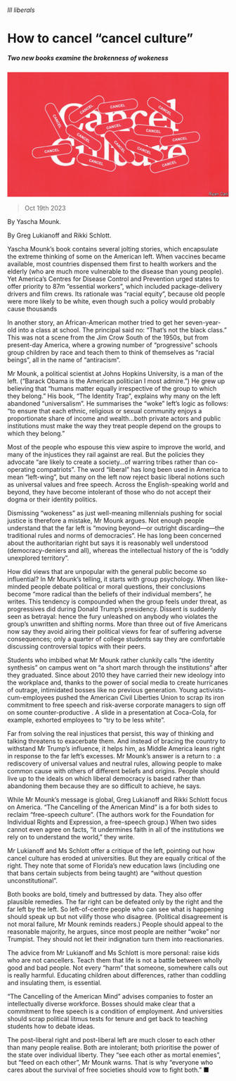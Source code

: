 ###### Ill liberals

# How to cancel “cancel culture” 

##### Two new books examine the brokenness of wokeness 

![image](images/20231021_CUD001.jpg) 

> Oct 19th 2023 

By Yascha Mounk. 

By Greg Lukianoff and Rikki Schlott.

Yascha Mounk’s book contains several jolting stories, which encapsulate the extreme thinking of some on the American left. When  vaccines became available, most countries dispensed them first to health workers and the elderly (who are much more vulnerable to the disease than young people). Yet America’s Centres for Disease Control and Prevention urged states to offer priority to 87m “essential workers”, which included package-delivery drivers and film crews. Its rationale was “racial equity”, because old people were more likely to be white, even though such a policy would probably cause thousands 

In another story, an African-American mother tried to get her seven-year-old into a class at school. The principal said no: “That’s not the black class.” This was not a scene from the Jim Crow South of the 1950s, but from present-day America, where a growing number of “progressive” schools group children by race and teach them to think of themselves as “racial beings”, all in the name of “antiracism”.

Mr Mounk, a political scientist at Johns Hopkins University, is a man of the left. (“Barack Obama is the American politician I most admire.”) He grew up believing that “humans matter equally irrespective of the group to which they belong.” His book, “The Identity Trap”, explains why many on the left abandoned “universalism”. He summarises the “woke” left’s logic as follows: “to ensure that each ethnic, religious or sexual community enjoys a proportionate share of income and wealth…both private actors and public institutions must make the way they treat people depend on the groups to which they belong.”

Most of the people who espouse this view aspire to improve the world, and many of the injustices they rail against are real. But the policies they advocate “are likely to create a society…of warring tribes rather than co-operating compatriots”. The word “liberal” has long been used in America to mean “left-wing”, but many on the left now reject basic liberal notions such as universal values and free speech. Across the English-speaking world and beyond, they have become intolerant of those who do not accept their dogma or their identity politics. 

Dismissing “wokeness” as just well-meaning millennials pushing for social justice is therefore a mistake, Mr Mounk argues. Not enough people understand that the far left is “moving beyond—or outright discarding—the traditional rules and norms of democracies”. He has long been concerned about the authoritarian right but says it is reasonably well understood (democracy-deniers and all), whereas the intellectual history of the  is “oddly unexplored territory”. 

How did views that are unpopular with the general public become so influential? In Mr Mounk’s telling, it starts with group psychology. When like-minded people debate political or moral questions, their conclusions become “more radical than the beliefs of their individual members”, he writes. This tendency is compounded when the group feels under threat, as progressives did during Donald Trump’s presidency. Dissent is suddenly seen as betrayal: hence the fury unleashed on anybody who violates the group’s unwritten and shifting norms. More than three out of five Americans now say they avoid airing their political views for fear of suffering adverse consequences; only a quarter of college students say they are comfortable discussing controversial topics with their peers.

Students who imbibed what Mr Mounk rather clunkily calls “the identity synthesis” on campus went on “a short march through the institutions” after they graduated. Since about 2010 they have carried their new ideology into the workplace and, thanks to the power of social media to create hurricanes of outrage, intimidated bosses like no previous generation. Young activists-cum-employees pushed the American Civil Liberties Union to scrap its iron commitment to free speech and risk-averse corporate managers to sign off on some counter-productive . A slide in a presentation at Coca-Cola, for example, exhorted employees to “try to be less white”.

Far from solving the real injustices that persist, this way of thinking and talking threatens to exacerbate them. And instead of bracing the country to withstand Mr Trump’s influence, it helps him, as Middle America leans right in response to the far left’s excesses. Mr Mounk’s answer is a return to : a rediscovery of universal values and neutral rules, allowing people to make common cause with others of different beliefs and origins. People should live up to the ideals on which liberal democracy is based rather than abandoning them because they are so difficult to achieve, he says. 

While Mr Mounk’s message is global, Greg Lukianoff and Rikki Schlott focus on America. “The Cancelling of the American Mind” is a  for both sides to reclaim “free-speech culture”. (The authors work for the Foundation for Individual Rights and Expression, a free-speech group.) When two sides cannot even agree on facts, “it undermines faith in all of the institutions we rely on to understand the world,” they write. 

Mr Lukianoff and Ms Schlott offer a critique of the left, pointing out how cancel culture has eroded  at universities. But they are equally critical of the right. They note that some of Florida’s new education laws (including one that bans certain subjects from being taught) are “without question unconstitutional”.

Both books are bold, timely and buttressed by data. They also offer plausible remedies. The far right can be defeated only by the right and the far left by the left. So left-of-centre people who can see what is happening should speak up but not vilify those who disagree. (Political disagreement is not moral failure, Mr Mounk reminds readers.) People should appeal to the reasonable majority, he argues, since most people are neither “woke” nor Trumpist. They should not let their indignation turn them into reactionaries. 

The advice from Mr Lukianoff and Ms Schlott is more personal: raise kids who are not cancellers. Teach them that life is not a battle between wholly good and bad people. Not every “harm” that someone, somewhere calls out is really harmful. Educating children about differences, rather than coddling and insulating them, is essential. 

“The Cancelling of the American Mind” advises companies to foster an intellectually diverse workforce. Bosses should make clear that a commitment to free speech is a condition of employment. And universities should scrap political litmus tests for tenure and get back to teaching students how to debate ideas.

The post-liberal right and post-liberal left are much closer to each other than many people realise. Both are intolerant; both prioritise the power of the state over individual liberty. They “see each other as mortal enemies”, but “feed on each other”, Mr Mounk warns. That is why “everyone who cares about the survival of free societies should vow to fight both.” ■


